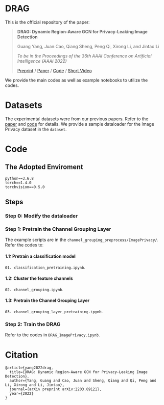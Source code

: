 # DRAG


This is the official repository of the paper:

> **DRAG: Dynamic Region-Aware GCN for Privacy-Leaking Image Detection**
>
> Guang Yang, Juan Cao, Qiang Sheng, Peng Qi, Xirong Li, and Jintao Li
>
> *To be in the Proceedings of the 36th AAAI Conference on Artificial Intelligence (AAAI 2022)*
>
> [Preprint](https://arxiv.org/pdf/2203.09121) / [Paper](https://www.aaai.org/AAAI22Papers/AISI-2085.YangG.pdf) / [Code](https://github.com/guang-yanng/DRAG) / [Short Video](https://aaai-2022.virtualchair.net/poster_aisi2085)

We provide the main codes as well as example notebooks to utilize the codes.

# Datasets

The experimental datasets were from our previous papers. Refer to the [paper](https://www.sciencedirect.com/science/article/pii/S0031320320301631) and [code](https://github.com/guang-yanng/Image_Privacy/tree/master/dataset) for details. We provide a sample dataloader for the Image Privacy dataset in the `dataset`.

# Code

## The Adopted Enviroment

```
python==3.6.8
torch==1.4.0
torchvision==0.5.0
```

## Steps

### Step 0: Modify the dataloader


### Step 1: Pretrain the Channel Grouping Layer
The example scripts are in the `channel_grouping_preprocess/ImagePrivacy/`. 
Refer the codes to:

#### 1.1: Pretrain a classification model

`01. classification_pretraining.ipynb`.

#### 1.2: Cluster the feature channels

 `02. channel_grouping.ipynb`.

#### 1.3: Pretrain the Channel Grouping Layer

 `03. channel_grouping_layer_pretraining.ipynb`.



### Step 2: Train the DRAG

Refer to the codes in `DRAG_ImagePrivacy.ipynb`.


# Citation

```
@article{yang2022drag,
  title={DRAG: Dynamic Region-Aware GCN for Privacy-Leaking Image Detection},
  author={Yang, Guang and Cao, Juan and Sheng, Qiang and Qi, Peng and Li, Xirong and Li, Jintao},
  journal={arXiv preprint arXiv:2203.09121},
  year={2022}
}
```
